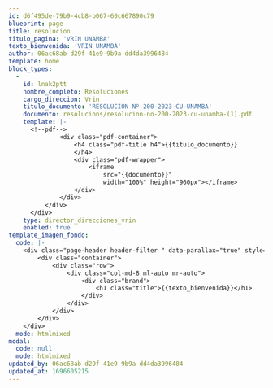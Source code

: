 ```yaml
---
id: d6f495de-79b9-4cb8-b067-60c667890c79
blueprint: page
title: resolucion
titulo_pagina: 'VRIN UNAMBA'
texto_bienvenida: 'VRIN UNAMBA'
author: 06ac68ab-d29f-41e9-9b9a-dd4da3996484
template: home
block_types:
  -
    id: lnak2ptt
    nombre_completo: Resoluciones
    cargo_direccion: Vrin
    titulo_documento: 'RESOLUCIÓN Nº 200-2023-CU-UNAMBA'
    documento: resolucions/resolucion-no-200-2023-cu-unamba-(1).pdf
    template: |-
      <!--pdf-->
              <div class="pdf-container">
                  <h4 class="pdf-title h4">{{titulo_documento}}
                  </h4>
                  <div class="pdf-wrapper">
                      <iframe
                          src="{{documento}}"
                          width="100%" height="960px"></iframe>
                  </div>
              </div>
          </div>
      </div>
    type: director_direcciones_vrin
    enabled: true
template_imagen_fondo:
  code: |-
    <div class="page-header header-filter " data-parallax="true" style="background-image: url('./assets/blog/black.jpg');">
        <div class="container">
            <div class="row">
                <div class="col-md-8 ml-auto mr-auto">
                    <div class="brand">
                        <h1 class="title">{{texto_bienvenida}}</h1>
                    </div>
                </div>
            </div>
        </div>
    </div>
  mode: htmlmixed
modal:
  code: null
  mode: htmlmixed
updated_by: 06ac68ab-d29f-41e9-9b9a-dd4da3996484
updated_at: 1696605215
---
```

